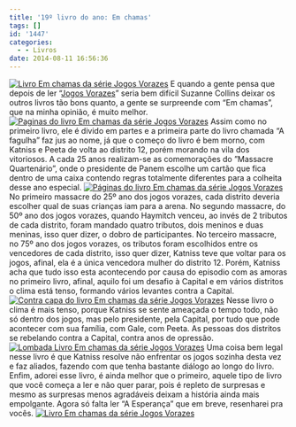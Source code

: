 ```yaml
---
title: '19º livro do ano: Em chamas'
tags: []
id: '1447'
categories:
  - - Livros
date: 2014-08-11 16:56:36
---
```


[![Livro Em chamas da série Jogos Vorazes ](http://162.243.62.160/wp-content/uploads/2014/08/dsc03135.jpg)](http://162.243.62.160/wp-content/uploads/2014/08/dsc03135.jpg) E quando a gente pensa que depois de ler “[Jogos Vorazes](http://nataliasantos.wordpress.com/2014/07/28/18o-livro-do-ano-jogos-vorazes/ "Jogos Vorazes")” seria bem difícil Suzanne Collins deixar os outros livros tão bons quanto, a gente se surpreende com “Em chamas”, que na minha opinião, é muito melhor. [![Paginas do livro Em chamas da série Jogos Vorazes ](http://162.243.62.160/wp-content/uploads/2014/08/dsc03137.jpg)](http://162.243.62.160/wp-content/uploads/2014/08/dsc03137.jpg) Assim como no primeiro livro, ele é divido em partes e a primeira parte do livro chamada “A fagulha” faz jus ao nome, já que o começo do livro é bem morno, com Katniss e Peeta de volta ao distrito 12, porém morando na vila dos vitoriosos. A cada 25 anos realizam-se as comemorações do ”Massacre Quartenário”, onde o presidente de Panem escolhe um cartão que fica dentro de uma caixa contendo regras totalmente diferentes para a colheita desse ano especial. [![Páginas do livro  Em chamas da série Jogos Vorazes ](http://162.243.62.160/wp-content/uploads/2014/08/dsc03136.jpg)](http://162.243.62.160/wp-content/uploads/2014/08/dsc03136.jpg) No primeiro massacre do 25º ano dos jogos vorazes, cada distrito deveria escolher qual de suas crianças iam para a arena. No segundo massacre, do 50º ano dos jogos vorazes, quando Haymitch venceu, ao invés de 2 tributos de cada distrito, foram mandado quatro tributos, dois meninos e duas meninas, isso quer dizer, o dobro de participantes. No terceiro massacre, no 75º ano dos jogos vorazes, os tributos foram escolhidos entre os vencedores de cada distrito, isso quer dizer, Katniss teve que voltar para os jogos, afinal, ela é a única vencedora mulher do distrito 12. Porém, Katniss acha que tudo isso esta acontecendo por causa do episodio com as amoras no primeiro livro, afinal, aquilo foi um desafio à Capital e em vários distritos o clima está tenso, formando vários levantes contra a Capital. [![Contra capa do livro Em chamas da série Jogos Vorazes ](http://162.243.62.160/wp-content/uploads/2014/08/dsc03138.jpg)](http://162.243.62.160/wp-content/uploads/2014/08/dsc03138.jpg) Nesse livro o clima é mais tenso, porque Katniss se sente ameaçada o tempo todo, não só dentro dos jogos, mas pelo presidente, pela Capital, por tudo que pode acontecer com sua família, com Gale, com Peeta. As pessoas dos distritos se rebelando contra a Capital, contra anos de opressão. [![Lombada Livro Em chamas da série Jogos Vorazes ](http://162.243.62.160/wp-content/uploads/2014/08/dsc03139.jpg)](http://162.243.62.160/wp-content/uploads/2014/08/dsc03139.jpg) Uma coisa bem legal nesse livro é que Katniss resolve não enfrentar os jogos sozinha desta vez e faz aliados, fazendo com que tenha bastante diálogo ao longo do livro. Enfim, adorei esse livro, é ainda melhor que o primeiro, aquele tipo de livro que você começa a ler e não quer parar, pois é repleto de surpresas e mesmo as surpresas menos agradáveis deixam a história ainda mais empolgante. Agora só falta ler “A Esperança” que em breve, resenharei pra vocês. [![Livro Em chamas da série Jogos Vorazes ](http://162.243.62.160/wp-content/uploads/2014/08/dsc03134.jpg)](http://162.243.62.160/wp-content/uploads/2014/08/dsc03134.jpg)